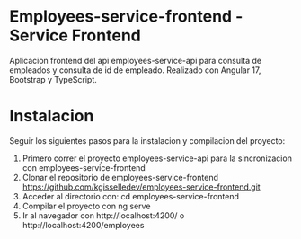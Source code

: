 # Employees-service-frontend - Service Frontend

Aplicacion frontend del api employees-service-api para consulta de empleados y consulta de id de empleado.
Realizado con Angular 17, Bootstrap y TypeScript.

# Instalacion

Seguir los siguientes pasos para la instalacion y compilacion del proyecto:

1. Primero correr el proyecto employees-service-api para la sincronizacion con employees-service-frontend
2. Clonar el repositorio de employees-service-frontend https://github.com/kgisselledev/employees-service-frontend.git
3. Acceder al directorio con: cd employees-service-frontend
4. Compilar el proyecto con ng serve
5. Ir al navegador con http://localhost:4200/ o http://localhost:4200/employees